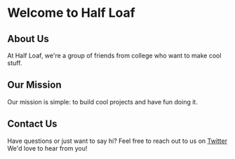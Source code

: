 # Welcome to Half Loaf

## About Us

At Half Loaf, we're a group of friends from college who want to make cool stuff.

## Our Mission

Our mission is simple: to build cool projects and have fun doing it.

## Contact Us

Have questions or just want to say hi? Feel free to reach out to us on [Twitter](https://twitter.com/halfloafhq) We'd love to hear from you!
